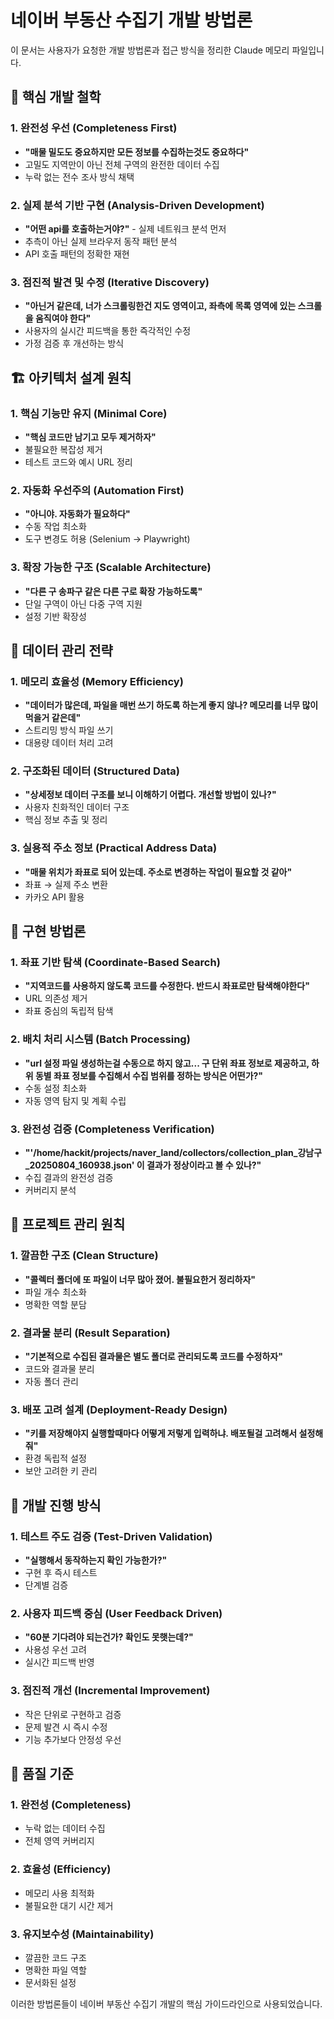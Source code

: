 # 네이버 부동산 수집기 개발 방법론

이 문서는 사용자가 요청한 개발 방법론과 접근 방식을 정리한 Claude 메모리 파일입니다.

## 🎯 핵심 개발 철학

### 1. 완전성 우선 (Completeness First)
- **"매물 밀도도 중요하지만 모든 정보를 수집하는것도 중요하다"**
- 고밀도 지역만이 아닌 전체 구역의 완전한 데이터 수집
- 누락 없는 전수 조사 방식 채택

### 2. 실제 분석 기반 구현 (Analysis-Driven Development)
- **"어떤 api를 호출하는거야?"** - 실제 네트워크 분석 먼저
- 추측이 아닌 실제 브라우저 동작 패턴 분석
- API 호출 패턴의 정확한 재현

### 3. 점진적 발견 및 수정 (Iterative Discovery)
- **"아닌거 같은데, 너가 스크롤링한건 지도 영역이고, 좌측에 목록 영역에 있는 스크롤을 움직여야 한다"**
- 사용자의 실시간 피드백을 통한 즉각적인 수정
- 가정 검증 후 개선하는 방식

## 🏗️ 아키텍처 설계 원칙

### 1. 핵심 기능만 유지 (Minimal Core)
- **"핵심 코드만 남기고 모두 제거하자"**
- 불필요한 복잡성 제거
- 테스트 코드와 예시 URL 정리

### 2. 자동화 우선주의 (Automation First)
- **"아니야. 자동화가 필요하다"**
- 수동 작업 최소화
- 도구 변경도 허용 (Selenium → Playwright)

### 3. 확장 가능한 구조 (Scalable Architecture)
- **"다른 구 송파구 같은 다른 구로 확장 가능하도록"**
- 단일 구역이 아닌 다중 구역 지원
- 설정 기반 확장성

## 💾 데이터 관리 전략

### 1. 메모리 효율성 (Memory Efficiency)
- **"데이터가 많은데, 파일을 매번 쓰기 하도록 하는게 좋지 않나? 메모리를 너무 많이 먹을거 같은데"**
- 스트리밍 방식 파일 쓰기
- 대용량 데이터 처리 고려

### 2. 구조화된 데이터 (Structured Data)
- **"상세정보 데이터 구조를 보니 이해하기 어렵다. 개선할 방법이 있나?"**
- 사용자 친화적인 데이터 구조
- 핵심 정보 추출 및 정리

### 3. 실용적 주소 정보 (Practical Address Data)
- **"매물 위치가 좌표로 되어 있는데. 주소로 변경하는 작업이 필요할 것 같아"**
- 좌표 → 실제 주소 변환
- 카카오 API 활용

## 🔧 구현 방법론

### 1. 좌표 기반 탐색 (Coordinate-Based Search)
- **"지역코드를 사용하지 않도록 코드를 수정한다. 반드시 좌표로만 탐색해야한다"**
- URL 의존성 제거
- 좌표 중심의 독립적 탐색

### 2. 배치 처리 시스템 (Batch Processing)
- **"url 설정 파일 생성하는걸 수동으로 하지 않고... 구 단위 좌표 정보로 제공하고, 하위 동별 좌표 정보를 수집해서 수집 범위를 정하는 방식은 어떤가?"**
- 수동 설정 최소화
- 자동 영역 탐지 및 계획 수립

### 3. 완전성 검증 (Completeness Verification)
- **"'/home/hackit/projects/naver_land/collectors/collection_plan_강남구_20250804_160938.json' 이 결과가 정상이라고 볼 수 있나?"**
- 수집 결과의 완전성 검증
- 커버리지 분석

## 📁 프로젝트 관리 원칙

### 1. 깔끔한 구조 (Clean Structure)
- **"콜렉터 폴더에 또 파일이 너무 많아 졌어. 불필요한거 정리하자"**
- 파일 개수 최소화
- 명확한 역할 분담

### 2. 결과물 분리 (Result Separation)
- **"기본적으로 수집된 결과물은 별도 폴더로 관리되도록 코드를 수정하자"**
- 코드와 결과물 분리
- 자동 폴더 관리

### 3. 배포 고려 설계 (Deployment-Ready Design)
- **"키를 저장해야지 실행할때마다 어떻게 저렇게 입력하냐. 배포될걸 고려해서 설정해줘"**
- 환경 독립적 설정
- 보안 고려한 키 관리

## 🚀 개발 진행 방식

### 1. 테스트 주도 검증 (Test-Driven Validation)
- **"실행해서 동작하는지 확인 가능한가?"**
- 구현 후 즉시 테스트
- 단계별 검증

### 2. 사용자 피드백 중심 (User Feedback Driven)
- **"60분 기다려야 되는건가? 확인도 못햇는데?"**
- 사용성 우선 고려
- 실시간 피드백 반영

### 3. 점진적 개선 (Incremental Improvement)
- 작은 단위로 구현하고 검증
- 문제 발견 시 즉시 수정
- 기능 추가보다 안정성 우선

## 🎯 품질 기준

### 1. 완전성 (Completeness)
- 누락 없는 데이터 수집
- 전체 영역 커버리지

### 2. 효율성 (Efficiency)
- 메모리 사용 최적화
- 불필요한 대기 시간 제거

### 3. 유지보수성 (Maintainability)
- 깔끔한 코드 구조
- 명확한 파일 역할
- 문서화된 설정

이러한 방법론들이 네이버 부동산 수집기 개발의 핵심 가이드라인으로 사용되었습니다.
